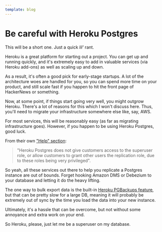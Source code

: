 ```yaml
---
template: blog
---
```

# Be careful with Heroku Postgres

This will be a short one. Just a quick _lil'_ rant.

Heroku is a great platform for starting out a project. You can get up and running quickly, and it's extremely easy to add in valuable services (via Heroku add-ons) as well as scaling up and down.

As a result, it's often a good pick for early-stage startups. A lot of the architecture woes are handled for you, so you can spend more time on your product, and still scale fast if you happen to hit the front page of HackerNews or something.

Now, at some point, if things start going very well, you might outgrow Heroku. There's a lot of reasons for this which I won't discuss here. Thus, you'll need to migrate your infrastructure somewhere else like, say, AWS.

For most services, this will be reasonably easy (as far as migrating infrastructure goes). However, if you happen to be using Heroku Postgres, good luck.

From their own ["Help" section](https://help.heroku.com/E10ZZ6IJ/why-can-t-i-use-third-party-tools-to-replicate-my-heroku-postgres-database-to-a-non-heroku-database):

> "Heroku Postgres does not give customers access to the superuser role, or allow customers to grant other users the replication role, due to these roles being very privileged".

So yeah, all these services out there to help you replicate a Postgres instance are out of bounds. Forget hooking Amazon DMS or Debezium to your database and letting it do the heavy lifting.

The one way to bulk export data is the built-in [Heroku PGBackups feature](https://devcenter.heroku.com/articles/heroku-postgres-backups), but that can be pretty slow for a large DB, meaning it will probably be extremely out of sync by the time you load the data into your new instance.

Ultimately, it's a hassle that can be overcome, but not without some annoyance and extra work on your end.

So Heroku, please, just let me be a superuser on my database.
